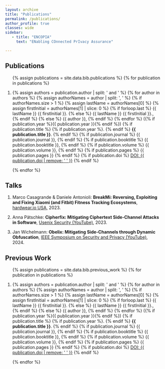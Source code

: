 ```yaml
---
layout: archive
title: "Publications"
permalink: /publications/
author_profile: true
classes: wide
sidebar:
   - title: "ENCOPIA"
     text: "ENabling COnnected PrIvacy Assurance"

---
```


<div class="publications-list">
  <h2>Publications</h2>
  <ol>
    {% assign publications = site.data.bib.publications %}
    {% for publication in publications %}
      <li>
        <p>
          {% assign authors = publication.author | split: ' and ' %}
          {% for author in authors %}
            {% assign authorNames = author | split: ', ' %}
            {% if authorNames.size > 1 %}
              {% assign lastName = authorNames[0] %}
              {% assign firstInitial = authorNames[1] | slice: 0 %}
              {% if forloop.last %}
                {{ lastName }} {{ firstInitial }}.
              {% else %}
                {{ lastName }} {{ firstInitial }}.,
              {% endif %}
            {% else %}
              {{ author }},
            {% endif %}
          {% endfor %}
          ({% if publication.year %}{{ publication.year }}{% endif %})
          {% if publication.title %}
            {% if publication.year %}. {% endif %}
            <strong>{{ publication.title }}</strong>.
          {% endif %}
          {% if publication.journal %}
            {{ publication.journal }},
          {% endif %}
          {% if publication.booktitle %}
            {{ publication.booktitle }},
          {% endif %}
          {% if publication.volume %}
            {{ publication.volume }},
          {% endif %}
          {% if publication.pages %}
            {{ publication.pages }}
          {% endif %}
          {% if publication.doi %}
            <a href="https://doi.org/{{ publication.doi }}" target="_blank">DOI: {{ publication.doi | remove: ' ' }}</a>
          {% endif %}
        </p>
      </li>
    {% endfor %}
  </ol>
  
  <h2>Talks</h2>
  <ol>
    <li>
      <p>Marco Casagrande & Daniele Antonioli: <b>BreakMi: Reversing, Exploiting and Fixing Xiaomi (and Fitbit) Fitness Tracking Ecosystems</b>, <a href="https://hardwear.io/usa-2023/speakers/marco-and-daniele.php">hardwear.io USA</a>, 2023.</p>
    </li>
    <li>
      <p>Anna Pätschke: <b>Cipherfix: Mitigating Ciphertext Side-Channel Attacks in Software</b>, <a href="https://www.youtube.com/watch?v=jVCdpHw4OIA">Usenix Security (YouTube)</a>, 2023.</p>
    </li>
    <li>
      <p>Jan Wichelmann: <b>Obelix: Mitigating Side-Channels through Dynamic Obfuscation</b>, <a href="https://www.youtube.com/watch?v=4PhNFozCuNM">IEEE Symposium on Security and Privacy (YouTube)</a>, 2024.</p>
    </li>
  </ol>
  
  <h2>Previous Work</h2>
  <ol>
    {% assign publications = site.data.bib.previous_work %}
    {% for publication in publications %}
      <li>
        <p>
          {% assign authors = publication.author | split: ' and ' %}
          {% for author in authors %}
            {% assign authorNames = author | split: ', ' %}
            {% if authorNames.size > 1 %}
              {% assign lastName = authorNames[0] %}
              {% assign firstInitial = authorNames[1] | slice: 0 %}
              {% if forloop.last %}
                {{ lastName }} {{ firstInitial }}.
              {% else %}
                {{ lastName }} {{ firstInitial }}.,
              {% endif %}
            {% else %}
              {{ author }},
            {% endif %}
          {% endfor %}
          ({% if publication.year %}{{ publication.year }}{% endif %})
          {% if publication.title %}
            {% if publication.year %}. {% endif %}
            <strong>{{ publication.title }}</strong>.
          {% endif %}
          {% if publication.journal %}
            {{ publication.journal }},
          {% endif %}
          {% if publication.booktitle %}
            {{ publication.booktitle }},
          {% endif %}
          {% if publication.volume %}
            {{ publication.volume }},
          {% endif %}
          {% if publication.pages %}
            {{ publication.pages }}
          {% endif %}
          {% if publication.doi %}
            <a href="https://doi.org/{{ publication.doi }}" target="_blank">DOI: {{ publication.doi | remove: ' ' }}</a>
          {% endif %}
        </p>
      </li>
    {% endfor %}
  </ol>
</div>
